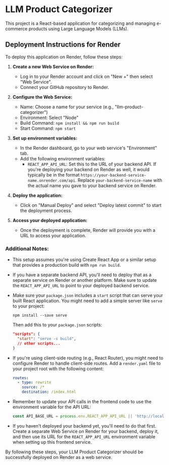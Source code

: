 # LLM Product Categorizer

This project is a React-based application for categorizing and managing e-commerce products using Large Language Models (LLMs).

## Deployment Instructions for Render

To deploy this application on Render, follow these steps:

1. **Create a new Web Service on Render:**
   - Log in to your Render account and click on "New +" then select "Web Service".
   - Connect your GitHub repository to Render.

2. **Configure the Web Service:**
   - Name: Choose a name for your service (e.g., "llm-product-categorizer")
   - Environment: Select "Node"
   - Build Command: `npm install && npm run build`
   - Start Command: `npm start`

3. **Set up environment variables:**
   - In the Render dashboard, go to your web service's "Environment" tab.
   - Add the following environment variables:
     - `REACT_APP_API_URL`: Set this to the URL of your backend API. If you're deploying your backend on Render as well, it would typically be in the format `https://your-backend-service-name.onrender.com/api`. Replace `your-backend-service-name` with the actual name you gave to your backend service on Render.

4. **Deploy the application:**
   - Click on "Manual Deploy" and select "Deploy latest commit" to start the deployment process.

5. **Access your deployed application:**
   - Once the deployment is complete, Render will provide you with a URL to access your application.

### Additional Notes:

- This setup assumes you're using Create React App or a similar setup that provides a production build with `npm run build`.
- If you have a separate backend API, you'll need to deploy that as a separate service on Render or another platform. Make sure to update the `REACT_APP_API_URL` to point to your deployed backend service.
- Make sure your `package.json` includes a `start` script that can serve your built React application. You might need to add a simple server like `serve` to your project:
  ```
  npm install --save serve
  ```
  Then add this to your `package.json` scripts:
  ```json
  "scripts": {
    "start": "serve -s build",
    // other scripts...
  }
  ```

- If you're using client-side routing (e.g., React Router), you might need to configure Render to handle client-side routes. Add a `render.yaml` file to your project root with the following content:

  ```yaml
  routes:
    - type: rewrite
      source: /*
      destination: /index.html
  ```

- Remember to update your API calls in the frontend code to use the environment variable for the API URL:
  ```javascript
  const API_BASE_URL = process.env.REACT_APP_API_URL || 'http://localhost:5000/api';
  ```

- If you haven't deployed your backend yet, you'll need to do that first. Create a separate Web Service on Render for your backend, deploy it, and then use its URL for the `REACT_APP_API_URL` environment variable when setting up this frontend service.

By following these steps, your LLM Product Categorizer should be successfully deployed on Render as a web service.